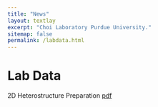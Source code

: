 ```yaml
---
title: "News"
layout: textlay
excerpt: "Choi Laboratory Purdue University."
sitemap: false
permalink: /labdata.html
---
```


# Lab Data

2D Heterostructure Preparation <a href="{{ site.url }}{{ site.baseurl }}/images/labdata/CNT_Dialysis_length_sorting_Protocol.pdf">pdf</a>
